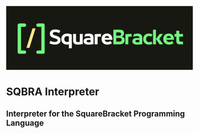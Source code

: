 <img src="images/squarebracket.png" alt="Logo">
<h1>SQBRA Interpreter</h1>
<h2>Interpreter for the SquareBracket Programming Language</h2>
